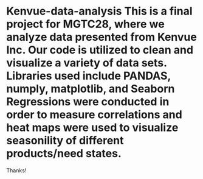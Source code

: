 # Kenvue-data-analysis This is a final project for MGTC28, where we analyze data presented from Kenvue Inc. Our code is utilized to clean and visualize a variety of data sets. Libraries used include PANDAS, numply, matplotlib, and Seaborn Regressions were conducted in order to measure correlations and heat maps were used to visualize seasonility of different products/need states.

Thanks!
